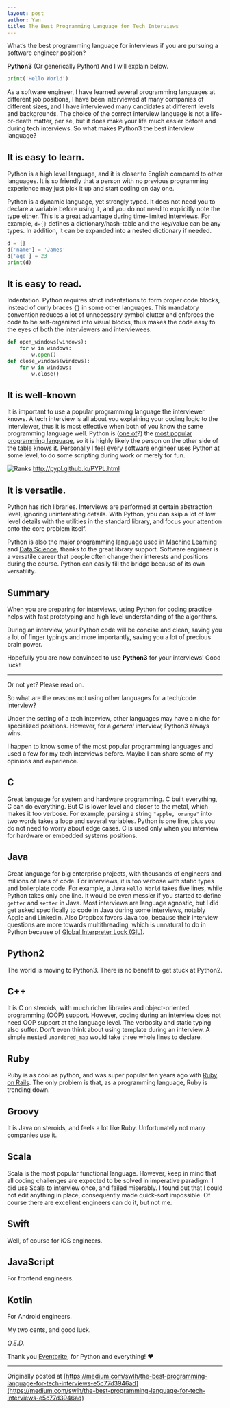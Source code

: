 ```yaml
---
layout: post
author: Yan
title: The Best Programming Language for Tech Interviews
---
```


What’s the best programming language for interviews if you are pursuing a software engineer position?

**Python3** (Or generically Python) And I will explain below.

```python
print('Hello World')
```

As a software engineer, I have learned several programming languages at different job positions, I have been interviewed at many companies of different sizes, and I have interviewed many candidates at different levels and backgrounds. The choice of the correct interview language is not a life-or-death matter, per se, but it does make your life much easier before and during tech interviews. So what makes Python3 the best interview language?

## It is easy to learn.

Python is a high level language, and it is closer to English compared to other languages. It is so friendly that a person with no previous programming experience may just pick it up and start coding on day one.

Python is a dynamic language, yet strongly typed. It does not need you to declare a variable before using it, and you do not need to explicitly note the type either. This is a great advantage during time-limited interviews. For example, `d={}` defines a dictionary/hash-table and the key/value can be any types. In addition, it can be expanded into a nested dictionary if needed.
```python
d = {}
d['name'] = 'James'
d['age'] = 23
print(d)
```
## It is easy to read.
Indentation.
Python requires strict indentations to form proper code blocks, instead of curly braces `{}` in some other languages. This mandatory convention reduces a lot of unnecessary symbol clutter and enforces the code to be self-organized into visual blocks, thus makes the code easy to the eyes of both the interviewers and interviewees.
```python
def open_windows(windows):
    for w in windows:
        w.open()
def close_windows(windows):
    for w in windows:
        w.close()
```
## It is well-known
It is important to use a popular programming language the interviewer knows. A tech interview is all about you explaining your coding logic to the interviewer, thus it is most effective when both of you know the same programming language well. Python is ([one of](https://www.tiobe.com/tiobe-index/)?) the [most popular programming language](https://pypl.github.io/PYPL.html), so it is highly likely the person on the other side of the table knows it. Personally I feel every software engineer uses Python at some level, to do some scripting during work or merely for fun.

![Ranks](https://miro.medium.com/v2/resize:fit:1400/format:webp/1*_wSvYKsS4rlJekVx2DBr-w.png)
http://pypl.github.io/PYPL.html

## It is versatile.
Python has rich libraries.
Interviews are performed at certain abstraction level, ignoring uninteresting details. With Python, you can skip a lot of low level details with the utilities in the standard library, and focus your attention onto the core problem itself.

Python is also the major programming language used in [Machine Learning](http://ivyproschool.com/blog/2017/08/21/why-python-is-the-preferred-language-for-machine-learning/) and [Data Science](https://www.cbtnuggets.com/blog/technology/data/why-data-scientists-love-python), thanks to the great library support. Software engineer is a versatile career that people often change their interests and positions during the course. Python can easily fill the bridge because of its own versatility.

## Summary
When you are preparing for interviews, using Python for coding practice helps with fast prototyping and high level understanding of the algorithms.

During an interview, your Python code will be concise and clean, saving you a lot of finger typings and more importantly, saving you a lot of precious brain power.

Hopefully you are now convinced to use **Python3** for your interviews! Good luck!

---

Or not yet? Please read on.

So what are the reasons not using other languages for a tech/code interview?

Under the setting of a tech interview, other languages may have a niche for specialized positions. However, for a _general_ interview, Python3 always wins.

I happen to know some of the most popular programming languages and used a few for my tech interviews before. Maybe I can share some of my opinions and experience.

## C
Great language for system and hardware programming. C built everything, C can do everything. But C is lower level and closer to the metal, which makes it too verbose. For example, parsing a string `"apple, orange"` into two words takes a loop and several variables. Python is one line, plus you do not need to worry about edge cases. C is used only when you interview for hardware or embedded systems positions.

## Java
Great language for big enterprise projects, with thousands of engineers and millions of lines of code. For interviews, it is too verbose with static types and boilerplate code. For example, a Java `Hello World` takes five lines, while Python takes only one line. It would be even messier if you started to define `getter` and `setter` in Java.
Most interviews are language agnostic, but I did get asked specifically to code in Java during some interviews, notably Apple and LinkedIn. Also Dropbox favors Java too, because their interview questions are more towards multithreading, which is unnatural to do in Python because of [Global Interpreter Lock (GIL)](https://wiki.python.org/moin/GlobalInterpreterLock).

## Python2
The world is moving to Python3. There is no benefit to get stuck at Python2.

## C++
It is C on steroids, with much richer libraries and object-oriented programming (OOP) support. However, coding during an interview does not need OOP support at the language level. The verbosity and static typing also suffer. Don’t even think about using template during an interview. A simple nested `unordered_map` would take three whole lines to declare.

## Ruby
Ruby is as cool as python, and was super popular ten years ago with [Ruby on Rails](https://www.netguru.com/blog/is-ruby-on-rails-dead). The only problem is that, as a programming language, Ruby is trending down.

## Groovy
It is Java on steroids, and feels a lot like Ruby. Unfortunately not many companies use it.

## Scala
Scala is the most popular functional language. However, keep in mind that all coding challenges are expected to be solved in imperative paradigm. I did use Scala to interview once, and failed miserably. I found out that I could not edit anything in place, consequently made quick-sort impossible. Of course there are excellent engineers can do it, but not me.

## Swift
Well, of course for iOS engineers.

## JavaScript
For frontend engineers.

## Kotlin
For Android engineers.

My two cents, and good luck.

_Q.E.D._

Thank you [Eventbrite](https://www.linkedin.com/company/eventbrite/), for Python and everything! ❤️

----
Originally posted at [https://medium.com/swlh/the-best-programming-language-for-tech-interviews-e5c77d3946ad](https://medium.com/swlh/the-best-programming-language-for-tech-interviews-e5c77d3946ad)
